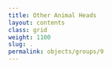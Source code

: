 ```yaml
---
title: Other Animal Heads
layout: contents
class: grid
weight: 1100
slug: .
permalink: objects/groups/9
---
```


